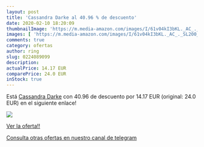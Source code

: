 ```yaml
---
layout: post
title: 'Cassandra Darke al 40.96 % de descuento'
date: 2020-02-10 18:20:09
thumbnailImage: 'https://m.media-amazon.com/images/I/61v04kI3bKL._AC_._SL200_.jpg'
images: [ 'https://m.media-amazon.com/images/I/61v04kI3bKL._AC_._SL200_.jpg' ]
comments: true
category: ofertas
author: ring
slug: 0224089099
description:
actualPrice: 14.17 EUR
comparePrice: 24.0 EUR
inStock: true
---
```


Está [Cassandra Darke](https://www.amazon.es/dp/0224089099/?tag=redken-21) con 40.96 de descuento por 14.17 EUR (original: 24.0 EUR) en el siguiente enlace!

[![](https://m.media-amazon.com/images/I/61v04kI3bKL._AC_._SL200_.jpg)](https://www.amazon.es/dp/0224089099/?tag=redken-21)

[Ver la oferta!!](https://www.amazon.es/dp/0224089099/?tag=redken-21)

[Consulta otras ofertas en nuestro canal de telegram](https://t.me/s/ofertas25)
